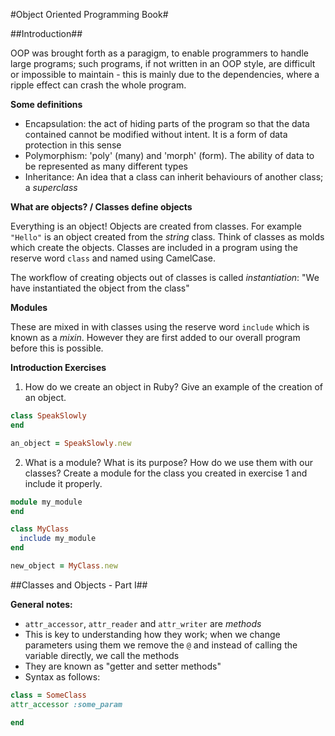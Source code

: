 #Object Oriented Programming Book#

##Introduction##

OOP was brought forth as a paragigm, to enable programmers to handle large programs; such programs,
if not written in an OOP style, are difficult or impossible to maintain - this is mainly due to the dependencies,
where a ripple effect can crash the whole program.

**Some definitions**

* Encapsulation: the act of hiding parts of the program so that the data contained cannot be modified without intent. It
is a form of data protection in this sense
* Polymorphism: 'poly' (many) and 'morph' (form). The ability of data to be represented as many different types
* Inheritance: An idea that a class can inherit behaviours of another class; a *superclass*



**What are objects? / Classes define objects**

Everything is an object! Objects are created from classes. For example `"Hello"` is an object created from the *string* class. Think
of classes as molds which create the objects. Classes are included in a program using the reserve word `class` and named using CamelCase.

The workflow of creating objects out of classes is called *instantiation*:
  "We have instantiated the object from the class"
  
  
**Modules**

These are mixed in with classes using the reserve word `include` which is known as a *mixin*. However they are first added to our overall
program before this is possible.


**Introduction Exercises**

1. How do we create an object in Ruby? Give an example of the creation of an object. 
```ruby
class SpeakSlowly
end

an_object = SpeakSlowly.new

```

2. What is a module? What is its purpose? How do we use them with our classes? Create a module for the class you created in exercise 1 and include it properly.

```ruby
module my_module
end

class MyClass
  include my_module
end

new_object = MyClass.new
```

##Classes and Objects - Part I##

**General notes:**

* `attr_accessor`, `attr_reader` and `attr_writer` are *methods*
* This is key to understanding how they work; when we change parameters using them we remove the `@` and instead of calling the variable directly, we call the methods
* They are known as "getter and setter methods"
* Syntax as follows:
```ruby
class = SomeClass
attr_accessor :some_param

end
```

